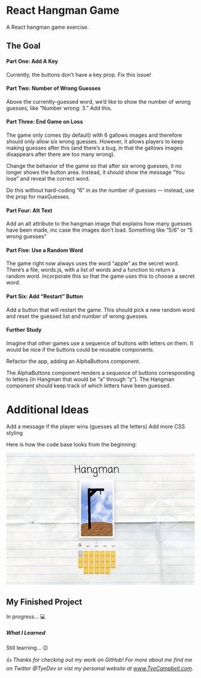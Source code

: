# React Hangman Game
A React hangman game exercise.

## The Goal

#### Part One: Add A Key

Currently, the buttons don’t have a key prop. Fix this issue!

#### Part Two: Number of Wrong Guesses

Above the currently-guessed word, we’d like to show the number of wrong guesses, like “Number wrong: 3.” Add this.

#### Part Three: End Game on Loss

The game only comes (by default) with 6 gallows images and therefore should only allow six wrong guesses. However, it allows players to keep making guesses after this (and there’s a bug, in that the gallows images disappears after there are too many wrong).

Change the behavior of the game so that after six wrong guesses, it no longer shows the button area. Instead, it should show the message “You lose” and reveal the correct word.

Do this without hard-coding “6” in as the number of guesses — instead, use the prop for maxGuesses.

#### Part Four: Alt Text

Add an alt attribute to the hangman image that explains how many guesses have been made, inc case the images don’t load. Something like “5/6” or “5 wrong guesses”

#### Part Five: Use a Random Word

The game right now always uses the word “apple” as the secret word. There’s a file, words.js, with a list of words and a function to return a random word. Incorporate this so that the game uses this to choose a secret word.

#### Part Six: Add “Restart” Button

Add a button that will restart the game. This should pick a new random word and reset the guessed list and number of wrong guesses.

#### Further Study

Imagine that other games use a sequence of buttons with letters on them. It would be nice if the buttons could be reusable components.

Refactor the app, adding an AlphaButtons component.

The AlphaButtons component renders a sequence of buttons corresponding to letters (in Hangman that would be “a” through “z”). The Hangman component should keep track of which letters have been guessed.

# Additional Ideas

Add a message if the player wins (guesses all the letters)
Add more CSS styling

Here is how the code base looks from the beginning:

![Preview of inital code base - hangman game](docs/preview.png)


## My Finished Project

In progress... 💻

##### What I Learned

Still learning... 😉


:thumbsup: *Thanks for checking out my work on GitHub! For more about me find me on Twitter @TyeDev or vist my personal website at www.TyeCampbell.com.*
